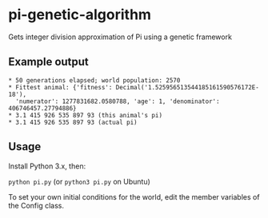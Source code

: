 # pi-genetic-algorithm
Gets integer division approximation of Pi using a genetic framework

## Example output

    * 50 generations elapsed; world population: 2570
    * Fittest animal: {'fitness': Decimal('1.525956513544185161590576172E-18'),
      'numerator': 1277831682.0580788, 'age': 1, 'denominator': 406746457.27794886}
    * 3.1 415 926 535 897 93 (this animal's pi)
    * 3.1 415 926 535 897 93 (actual pi)

## Usage

Install Python 3.x, then:

`python pi.py` (or `python3 pi.py` on Ubuntu)

To set your own initial conditions for the world, edit the member variables of
the Config class.
